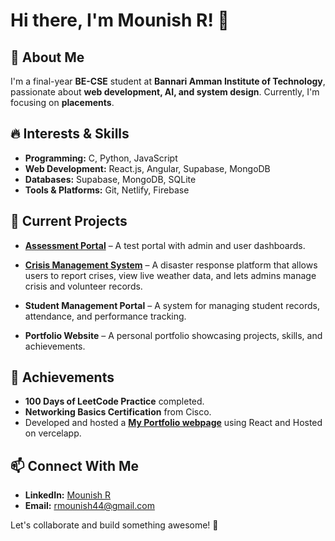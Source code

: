 # Hi there, I'm Mounish R! 👋

## 🚀 About Me
I'm a final-year **BE-CSE** student at **Bannari Amman Institute of Technology**, passionate about **web development, AI, and system design**. Currently, I'm focusing on **placements**.

## 🔥 Interests & Skills
- **Programming:** C, Python, JavaScript
- **Web Development:** React.js, Angular, Supabase, MongoDB
- **Databases:** Supabase, MongoDB, SQLite
- **Tools & Platforms:** Git, Netlify, Firebase
## 📌 Current Projects

- **[Assessment Portal](https://github.com/Mounish-R/Assessment-Portal)** – A test portal with admin and user dashboards.

- **[Crisis Management System](https://github.com/Mounish-R/Crisis-Management)** – A disaster response platform that allows users to report crises, view live weather data, and lets admins manage crisis and volunteer records.

- **Student Management Portal** – A system for managing student records, attendance, and performance tracking.

- **Portfolio Website** – A personal portfolio showcasing projects, skills, and achievements.


## 🌟 Achievements
- **100 Days of LeetCode Practice** completed.
- **Networking Basics Certification** from Cisco.
- Developed and hosted a **[My Portfolio webpage](https://my-portfolio-rmounish.vercel.app/)** using React  and Hosted on vercelapp.

## 📫 Connect With Me
- **LinkedIn:** [Mounish R](https://www.linkedin.com/in/mounish-r-268a57257/)
- **Email:** rmounish44@gmail.com

Let's collaborate and build something awesome! 🚀
